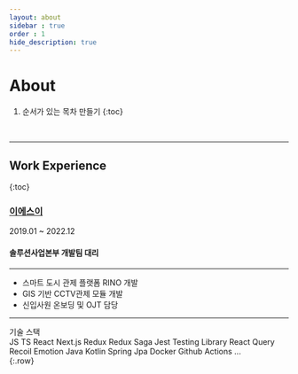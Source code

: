 ```yaml
---
layout: about
sidebar : true
order : 1
hide_description: true
---
```


# About

<!--author-->

1. 순서가 있는 목차 만들기
{:toc}

<br/>
<hr/>

## Work Experience
{:toc}

### [이에스이]

<div>
    <div>2019.01 ~ 2022.12</div>
    <div>
        <h4>솔루션사업본부 개발팀 대리</h4>
        <hr/>
        <ul>
            <li>스마트 도시 관제 플랫폼 RINO 개발</li>
            <li>GIS 기반 CCTV관제 모듈 개발</li>
            <li>신입사원 온보딩 및 OJT 담당</li>
        </ul>
        <hr/>
        <div>
            <div>기술 스택</div>
            <span class="badge">JS</span>
            <span class="badge">TS</span>
            <span class="badge">React</span>
            <span class="badge">Next.js</span>
            <span class="badge">Redux</span>
            <span class="badge">Redux Saga</span>
            <span class="badge">Jest</span>
            <span class="badge">Testing Library</span>
            <span class="badge">React Query</span>
            <span class="badge">Recoil</span>
            <span class="badge">Emotion</span>
            <span class="badge">Java</span>
            <span class="badge">Kotlin</span>
            <span class="badge">Spring</span>
            <span class="badge">Jpa</span>
            <span class="badge">Docker</span>
            <span class="badge">Github Actions</span>
            <span class="badge">...</span>
        </div>
    </div>
</div>
{:.row}





<!--links-->
[이에스이]: http://www.eseict.com/